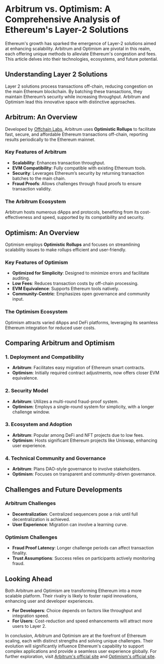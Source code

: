 # Arbitrum vs. Optimism: A Comprehensive Analysis of Ethereum's Layer-2 Solutions

Ethereum's growth has sparked the emergence of Layer-2 solutions aimed at enhancing scalability. Arbitrum and Optimism are pivotal in this realm, each offering unique methods to alleviate Ethereum's congestion and fees. This article delves into their technologies, ecosystems, and future potential.

## Understanding Layer 2 Solutions

Layer 2 solutions process transactions off-chain, reducing congestion on the main Ethereum blockchain. By batching these transactions, they maintain Ethereum’s security while increasing throughput. Arbitrum and Optimism lead this innovative space with distinctive approaches.

## Arbitrum: An Overview

Developed by [Offchain Labs](https://offchainlabs.com/), Arbitrum uses **Optimistic Rollups** to facilitate fast, secure, and affordable Ethereum transactions off-chain, reporting results periodically to the Ethereum mainnet.

### Key Features of Arbitrum

- **Scalability**: Enhances transaction throughput.
- **EVM Compatibility**: Fully compatible with existing Ethereum tools.
- **Security**: Leverages Ethereum’s security by returning transaction batches to the main chain.
- **Fraud Proofs**: Allows challenges through fraud proofs to ensure transaction validity.

### The Arbitrum Ecosystem

Arbitrum hosts numerous dApps and protocols, benefiting from its cost-effectiveness and speed, supported by its compatibility and security.

## Optimism: An Overview

Optimism employs **Optimistic Rollups** and focuses on streamlining scalability issues to make rollups efficient and user-friendly.

### Key Features of Optimism

- **Optimized for Simplicity**: Designed to minimize errors and facilitate auditing.
- **Low Fees**: Reduces transaction costs by off-chain processing.
- **EVM Equivalence**: Supports Ethereum tools natively.
- **Community-Centric**: Emphasizes open governance and community input.

### The Optimism Ecosystem

Optimism attracts varied dApps and DeFi platforms, leveraging its seamless Ethereum integration for reduced user costs.

## Comparing Arbitrum and Optimism

### 1. **Deployment and Compatibility**

- **Arbitrum**: Facilitates easy migration of Ethereum smart contracts.
- **Optimism**: Initially required contract adjustments, now offers closer EVM equivalence.

### 2. **Security Model**

- **Arbitrum**: Utilizes a multi-round fraud-proof system.
- **Optimism**: Employs a single-round system for simplicity, with a longer challenge window.

### 3. **Ecosystem and Adoption**

- **Arbitrum**: Popular among DeFi and NFT projects due to low fees.
- **Optimism**: Hosts significant Ethereum projects like Uniswap, enhancing user experience.

### 4. **Technical Community and Governance**

- **Arbitrum**: Plans DAO-style governance to involve stakeholders.
- **Optimism**: Focuses on transparent and community-driven governance.

## Challenges and Future Developments

### Arbitrum Challenges

- **Decentralization**: Centralized sequencers pose a risk until full decentralization is achieved.
- **User Experience**: Migration can involve a learning curve.

### Optimism Challenges

- **Fraud Proof Latency**: Longer challenge periods can affect transaction finality.
- **Trust Assumptions**: Success relies on participants actively monitoring fraud.

## Looking Ahead

Both Arbitrum and Optimism are transforming Ethereum into a more scalable platform. Their rivalry is likely to foster rapid innovations, enhancing user and developer experiences.

- **For Developers**: Choice depends on factors like throughput and integration speed.
- **For Users**: Cost-reduction and speed enhancements will attract more users to Layer 2.

In conclusion, Arbitrum and Optimism are at the forefront of Ethereum scaling, each with distinct strengths and solving unique challenges. Their evolution will significantly influence Ethereum's capability to support complex applications and provide a seamless user experience globally. For further exploration, visit [Arbitrum's official site](https://offchainlabs.com/) and [Optimism's official site](https://optimism.io/).